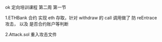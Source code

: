 ok 定向培训课程 第二周 第一节

1.ETHBank 合约 实现 eth 存取，针对 withdraw 的 call 调用做了 防 reEntrace 攻击， 以及 是否合约账户等判断

2.Attack.sol 重入攻击文件
